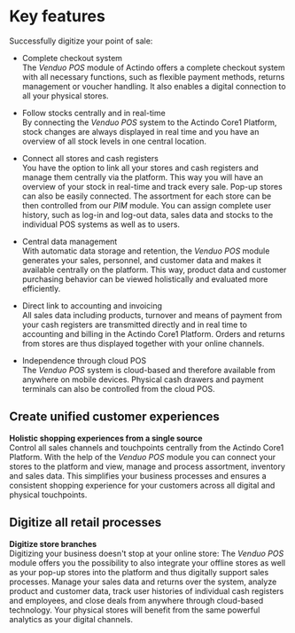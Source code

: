 # Key features

Successfully digitize your point of sale:
- Complete checkout system   
  The *Venduo POS* module of Actindo offers a complete checkout system with all necessary functions, such as flexible payment methods, returns management or voucher handling. It also enables a digital connection to all your physical stores.  

- Follow stocks centrally and in real-time   
   By connecting the *Venduo POS* system to the Actindo Core1 Platform, stock changes are always displayed in real time and you have an overview of all stock levels in one central location.

- Connect all stores and cash registers   
  You have the option to link all your stores and cash registers and manage them centrally via the platform. This way you will have an overview of your stock in real-time and track every sale. Pop-up stores can also be easily connected. The assortment for each store can be then controlled from our *PIM* module. You can assign complete user history, such as log-in and log-out data, sales data and stocks to the individual POS systems as well as to users.

- Central data management   
  With automatic data storage and retention, the *Venduo POS* module generates your sales, personnel, and customer data and makes it available centrally on the platform. This way, product data and customer purchasing behavior can be viewed holistically and evaluated more efficiently.  

- Direct link to accounting and invoicing    
  All sales data including products, turnover and means of payment from your cash registers are transmitted directly and in real time to accounting and billing in the Actindo Core1 Platform. Orders and returns from stores are thus displayed together with your online channels.  

- Independence through cloud POS    
  The *Venduo POS* system is cloud-based and therefore available from anywhere on mobile devices. Physical cash drawers and payment terminals can also be controlled from the cloud POS.  


## Create unified customer experiences

**Holistic shopping experiences from a single source**  
Control all sales channels and touchpoints centrally from the Actindo Core1 Platform. With the help of the *Venduo POS* module you can connect your stores to the platform and view, manage and process assortment, inventory and sales data. This simplifies your business processes and ensures a consistent shopping experience for your customers across all digital and physical touchpoints.  


## Digitize all retail processes

**Digitize store branches**   
Digitizing your business doesn't stop at your online store: The *Venduo POS* module offers you the possibility to also integrate your offline stores as well as your pop-up stores into the platform and thus digitally support sales processes. Manage your sales data and returns over the system, analyze product and customer data, track user histories of individual cash registers and employees, and close deals from anywhere through cloud-based technology. Your physical stores will benefit from the same powerful analytics as your digital channels.  
